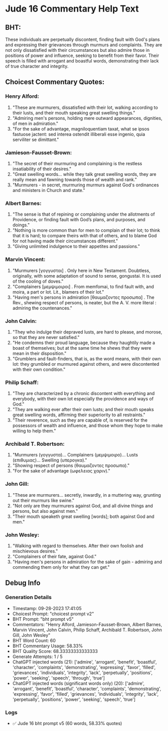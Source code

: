# Jude 16 Commentary Help Text

## BHT:
These individuals are perpetually discontent, finding fault with God's plans and expressing their grievances through murmurs and complaints. They are not only dissatisfied with their circumstances but also admire those in positions of power and influence, seeking to benefit from their favor. Their speech is filled with arrogant and boastful words, demonstrating their lack of true character and integrity.

## Choicest Commentary Quotes:
### Henry Alford:
1. "These are murmurers, dissatisfied with their lot, walking according to their lusts, and their mouth speaking great swelling things." 
2. "Admiring men's persons, holding mere outward appearances, dignities, of men in admiration."
3. "For the sake of advantage, magniloquentiam taxat, what se ipsos fastuose jactent: sed interea ostendit illiberali esse ingenio, quia serviliter se dimittant."

### Jamieson-Fausset-Brown:
1. "The secret of their murmuring and complaining is the restless insatiability of their desires."
2. "Great swelling words... while they talk great swelling words, they are really mean and fawning towards those of wealth and rank."
3. "Murmurers - in secret, murmuring murmurs against God's ordinances and ministers in Church and state."

### Albert Barnes:
1. "The sense is that of repining or complaining under the allotments of Providence, or finding fault with God’s plans, and purposes, and doings."
2. "Nothing is more common than for men to complain of their lot; to think that it is hard; to compare theirs with that of others, and to blame God for not having made their circumstances different."
3. "Giving unlimited indulgence to their appetites and passions."

### Marvin Vincent:
1. "Murmurers [γογγυσται] . Only here in New Testament. Doubtless, originally, with some adaptation of sound to sense, gongustai. It is used of the cooling of doves."
2. "Complainers [μεμψιμοιροι] . From memfomai, to find fault with, and moira, a part or lot. Lit., blamers of their lot."
3. "Having men's persons in admiration [θαυμαζοντες προσωπα] . The Rev., shewing respect of persons, is neater, but the A. V. more literal : admiring the countenances."

### John Calvin:
1. "They who indulge their depraved lusts, are hard to please, and morose, so that they are never satisfied."
2. "He condemns their proud language, because they haughtily made a boast of themselves; but at the same time he shews that they were mean in their disposition."
3. "Grumblers and fault-finders, that is, as the word means, with their own lot: they grumbled or murmured against others, and were discontented with their own condition."

### Philip Schaff:
1. "They are characterized by a chronic discontent with everything and everybody, with their own lot especially the providence and ways of God."
2. "They are walking ever after their own lusts; and their mouth speaks great swelling words, affirming their superiority to all restraints."
3. "Their reverence, such as they are capable of, is reserved for the possessors of wealth and influence, and those whom they hope to make willing to help them."


### Archibald T. Robertson:
1. "Murmurers (γογγυστα)... Complainers (μεμψιμοιρο)... Lusts (επιθυμιας)... Swelling (υπερογκα)." 
2. "Showing respect of persons (θαυμαζοντες προσωπα)."
3. "For the sake of advantage (ωφελειας χαριν)."

### John Gill:
1. "These are murmurers... secretly, inwardly, in a muttering way, grunting out their murmurs like swine."
2. "Not only are they murmurers against God, and all divine things and persons, but also against men."
3. "Their mouth speaketh great swelling [words]; both against God and men."

### John Wesley:
1. "Walking with regard to themselves. After their own foolish and mischievous desires."
2. "Complainers of their fate, against God."
3. "Having men's persons in admiration for the sake of gain - admiring and commending them only for what they can get."


## Debug Info
### Generation Details
- Timestamp: 09-28-2023 17:41:05
- Choicest Prompt: "choicest prompt v2"
- BHT Prompt: "bht prompt v5"
- Commentators: "Henry Alford, Jamieson-Fausset-Brown, Albert Barnes, Marvin Vincent, John Calvin, Philip Schaff, Archibald T. Robertson, John Gill, John Wesley"
- BHT Word Count: 60
- BHT Commentary Usage: 58.33%
- BHT Quality Score: 68.33333333333333
- Generate Attempts: 1 / 5
- ChatGPT injected words (21):
	['admire', 'arrogant', 'benefit', 'boastful', 'character', 'complaints', 'demonstrating', 'expressing', 'favor', 'filled', 'grievances', 'individuals', 'integrity', 'lack', 'perpetually', 'positions', 'power', 'seeking', 'speech', 'through', 'true']
- ChatGPT injected words (significant words only) (20):
	['admire', 'arrogant', 'benefit', 'boastful', 'character', 'complaints', 'demonstrating', 'expressing', 'favor', 'filled', 'grievances', 'individuals', 'integrity', 'lack', 'perpetually', 'positions', 'power', 'seeking', 'speech', 'true']

### Logs
- ✅ Jude 16 bht prompt v5 (60 words, 58.33% quotes)